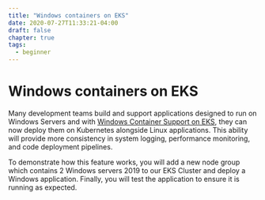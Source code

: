 ```yaml
---
title: "Windows containers on EKS"
date: 2020-07-27T11:33:21-04:00
draft: false
chapter: true
tags:
  - beginner
---
```


# Windows containers on EKS

Many development teams build and support applications designed to run on Windows Servers and with [Windows Container Support on EKS](https://aws.amazon.com/blogs/aws/amazon-eks-windows-container-support-now-generally-available/), they can now deploy them on Kubernetes alongside Linux applications. This ability will provide more consistency in system logging, performance monitoring, and code deployment pipelines.

To demonstrate how this feature works, you will add a new node group which contains 2 Windows servers 2019 to our EKS Cluster and deploy a Windows application. Finally, you will test the application to ensure it is running as expected.
